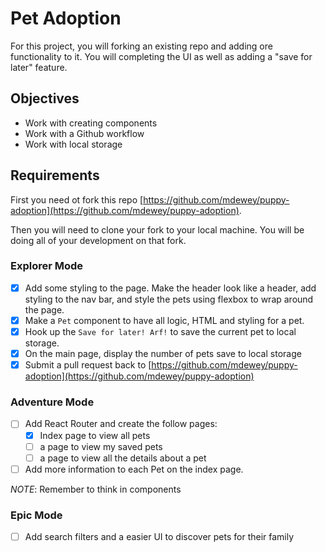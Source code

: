 # Pet Adoption

For this project, you will forking an existing repo and adding ore functionality to it. You will completing the UI as well as adding a "save for later" feature.

## Objectives

- Work with creating components
- Work with a Github workflow
- Work with local storage

## Requirements

First you need ot fork this repo [https://github.com/mdewey/puppy-adoption](https://github.com/mdewey/puppy-adoption).

Then you will need to clone your fork to your local machine. You will be doing all of your development on that fork.

### Explorer Mode

- [x] Add some styling to the page. Make the header look like a header, add styling to the nav bar, and style the pets using flexbox to wrap around the page.
- [x] Make a `Pet` component to have all logic, HTML and styling for a pet.
- [x] Hook up the `Save for later! Arf!` to save the current pet to local storage.
- [x] On the main page, display the number of pets save to local storage
- [x] Submit a pull request back to [https://github.com/mdewey/puppy-adoption](https://github.com/mdewey/puppy-adoption)

### Adventure Mode

- [ ] Add React Router and create the follow pages:
  - [x] Index page to view all pets
  - [ ] a page to view my saved pets
  - [ ] a page to view all the details about a pet
- [ ] Add more information to each Pet on the index page.

_NOTE_: Remember to think in components

### Epic Mode

- [ ] Add search filters and a easier UI to discover pets for their family
